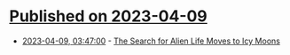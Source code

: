 # [Published on 2023-04-09](index.md)

* [2023-04-09, 03:47:00](https://science.slashdot.org/story/23/04/09/0343234/the-search-for-alien-life-moves-to-icy-moons?utm_source=rss1.0mainlinkanon&utm_medium=feed) - [The Search for Alien Life Moves to Icy Moons](https://science.slashdot.org/story/23/04/09/0343234/the-search-for-alien-life-moves-to-icy-moons?utm_source=rss1.0mainlinkanon&utm_medium=feed)
